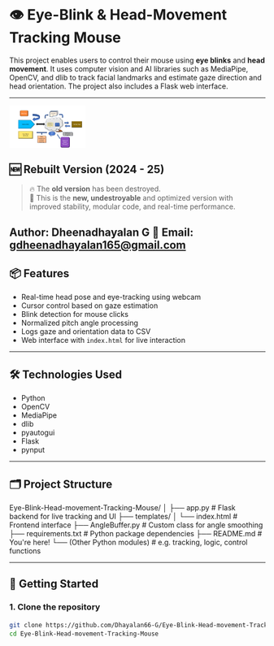# 👁️ Eye-Blink & Head-Movement Tracking Mouse

This project enables users to control their mouse using **eye blinks** and **head movement**. It uses computer vision and AI libraries such as MediaPipe, OpenCV, and dlib to track facial landmarks and estimate gaze direction and head orientation. The project also includes a Flask web interface.

---
<div style="display: flex; flex-direction: row; gap: 10px;">

  <img src="Presentation1.jpg" alt="" width="150"/>

</div>


## 🆕 Rebuilt Version (2024 - 25)

> 🔥 The **old version** has been destroyed.  
> 🚀 This is the **new, undestroyable** and optimized version with improved stability, modular code, and real-time performance.

Author: Dheenadhayalan G
📧 Email: gdheenadhayalan165@gmail.com
---

## 📦 Features

- Real-time head pose and eye-tracking using webcam
- Cursor control based on gaze estimation
- Blink detection for mouse clicks
- Normalized pitch angle processing
- Logs gaze and orientation data to CSV
- Web interface with `index.html` for live interaction

---

## 🛠️ Technologies Used

- Python
- OpenCV
- MediaPipe
- dlib
- pyautogui
- Flask
- pynput

---

## 🗂️ Project Structure
Eye-Blink-Head-movement-Tracking-Mouse/
│
├── app.py # Flask backend for live tracking and UI
├── templates/
│ └── index.html # Frontend interface
├── AngleBuffer.py # Custom class for angle smoothing
├── requirements.txt # Python package dependencies
├── README.md # You're here!
└── (Other Python modules) # e.g. tracking, logic, control functions


---

## 🚀 Getting Started

### 1. Clone the repository

```bash
git clone https://github.com/Dhayalan66-G/Eye-Blink-Head-movement-Tracking-Mouse.git
cd Eye-Blink-Head-movement-Tracking-Mouse
